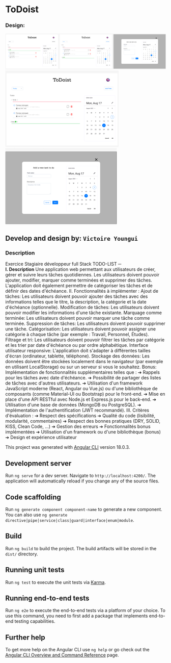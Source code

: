 # ToDoist

### Design: 
![img_2.png](img_2.png)
![img_3.png](img_3.png) ![img_4.png](img_4.png)



## Develop and design by:  ```Victoire Youngui```

### Description
Exercice Stagiaire développeur
full Stack
TODO-LIST
─
<br/>
**I. Description**
Une application web permettant aux utilisateurs de créer, gérer et suivre leurs
tâches quotidiennes. Les utilisateurs doivent pouvoir ajouter, modifier, marquer
comme terminées et supprimer des tâches. L'application doit également permettre
de catégoriser les tâches et de définir des dates d'échéance.
II. Fonctionnalités à implémenter :
Ajout de tâches: Les utilisateurs doivent pouvoir ajouter des tâches avec des
informations telles que le titre, la description, la catégorie et la date d'échéance
(optionnelle).
Modification de tâches: Les utilisateurs doivent pouvoir modifier les informations
d'une tâche existante.
Marquage comme terminée: Les utilisateurs doivent pouvoir marquer une tâche
comme terminée.
Suppression de tâches: Les utilisateurs doivent pouvoir supprimer une tâche.
Catégorisation: Les utilisateurs doivent pouvoir assigner une catégorie à chaque
tâche (par exemple : Travail, Personnel, Études).
Filtrage et tri: Les utilisateurs doivent pouvoir filtrer les tâches par catégorie et les
trier par date d'échéance ou par ordre alphabétique.
Interface utilisateur responsive: L'application doit s'adapter à différentes tailles
d'écran (ordinateur, tablette, téléphone).
Stockage des données: Les données doivent être stockées localement dans le
navigateur (par exemple en utilisant LocalStorage) ou sur un serveur si vous le
souhaitez.
Bonus: Implémentation de fonctionnalités supplémentaires telles que :
➔ Rappels pour les tâches avec date d'échéance.
➔ Possibilité de partager des listes de tâches avec d'autres utilisateurs.
➔ Utilisation d'un framework JavaScript moderne (React, Angular ou Vue.js)
ou d'une bibliothèque de composants (comme Material-UI ou Bootstrap)
pour le front-end.
➔ Mise en place d'une API RESTful avec Node.js et Express.js pour le
back-end.
➔ Utilisation d'une base de données (MongoDB ou PostgreSQL).
➔ Implémentation de l'authentification (JWT recommandé).
III. Critères d'évaluation :
➔ Respect des spécifications
➔ Qualité du code (lisibilité, modularité, commentaires)
➔ Respect des bonnes pratiques (DRY, SOLID, KISS, Clean Code, ...)
➔ Gestion des erreurs
➔ Fonctionnalités bonus implémentées
➔ Utilisation d'un framework ou d'une bibliothèque (bonus)
➔ Design et expérience utilisateur

This project was generated with [Angular CLI](https://github.com/angular/angular-cli) version 18.0.3.



## Development server

Run `ng serve` for a dev server. Navigate to `http://localhost:4200/`. The application will automatically reload if you change any of the source files.

## Code scaffolding

Run `ng generate component component-name` to generate a new component. You can also use `ng generate directive|pipe|service|class|guard|interface|enum|module`.

## Build

Run `ng build` to build the project. The build artifacts will be stored in the `dist/` directory.

## Running unit tests

Run `ng test` to execute the unit tests via [Karma](https://karma-runner.github.io).

## Running end-to-end tests

Run `ng e2e` to execute the end-to-end tests via a platform of your choice. To use this command, you need to first add a package that implements end-to-end testing capabilities.

## Further help

To get more help on the Angular CLI use `ng help` or go check out the [Angular CLI Overview and Command Reference](https://angular.dev/tools/cli) page.
